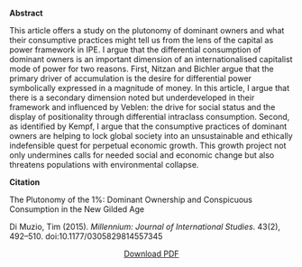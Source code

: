 <b>Abstract</b>

This article offers a study on the plutonomy of dominant owners and what their consumptive practices might tell us from the lens of the capital as power framework in IPE. I argue that the differential consumption of dominant owners is an important dimension of an internationalised capitalist mode of power for two reasons. First, Nitzan and Bichler argue that the primary driver of accumulation is the desire for differential power symbolically expressed in a magnitude of money. In this article, I argue that there is a secondary dimension noted but underdeveloped in their framework and influenced by Veblen: the drive for social status and the display of positionality through differential intraclass consumption. Second, as identified by Kempf, I argue that the consumptive practices of dominant owners are helping to lock global society into an unsustainable and ethically indefensible quest for perpetual economic growth. This growth project not only undermines calls for needed social and economic change but also threatens populations with environmental collapse.

<b>Citation</b>

The Plutonomy of the 1%: Dominant Ownership and Conspicuous Consumption in the New Gilded Age

Di Muzio, Tim (2015). <i>Millennium: Journal of International Studies</i>. 43(2), 492–510. doi:10.1177/0305829814557345

<div style="text-align:center">
<a href="https://bnarchives.yorku.ca/433/8/20150100_dimuzio_the_putonomy_of_the_1_percent_preprint.pdf">Download PDF</a>
</div>


